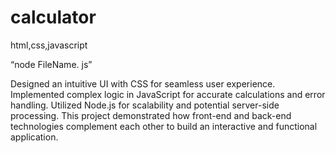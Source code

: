 # calculator
html,css,javascript

“node FileName. js”

Designed an intuitive UI with CSS for seamless user experience.
Implemented complex logic in JavaScript for accurate calculations and error handling.
Utilized Node.js for scalability and potential server-side processing.
This project demonstrated how front-end and back-end technologies complement each other to build an interactive and functional application.
